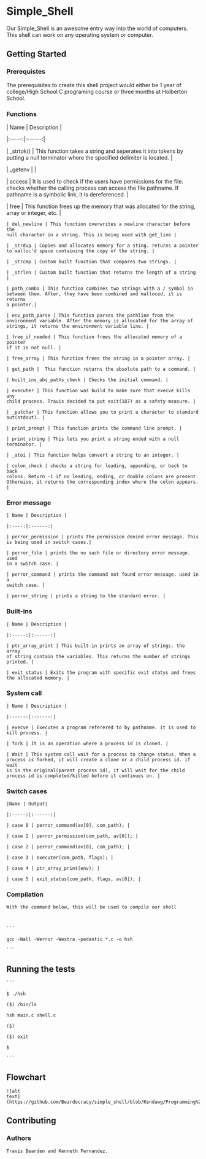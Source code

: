 # Simple_Shell



Our Simple_Shell is an awesome entry way into the world of computers. This shell
can work on any operating system or computer.



## Getting Started



### Prerequistes



The prerequisites to create this shell project would either be 1 year of
college/High School C programing course or three months at Holberton School.



### Functions



| Name | Description |

|:-----:|:------:|

| _strtok() | This function takes a string and seperates it into tokens by
putting a null terminator where the specified delimiter is located. |

| _getenv | |

| access | It is used to check if the users have permissions for the file.
checks whether the calling process can access the file pathname. If pathname is
a symbolic link, it is dereferenced. |

| free | This function frees up the memory that was allocated for the string,
	array or integer, etc. |

	| del_newline | This function overwrites a newline character before the
	null character in a string. This is being used with get_line |

	| _strdup | Copies and allocates memory for a sting. returns a pointer
	to malloc'd space containing the copy of the string. |

	| _strcmp | Custom built function that compares two strings. |

	| _strlen | Custom built function that returns the length of a string |

	| path_combo | This function combines two strings with a / symbol in
	between them. After, they have been combined and malloced, it is returns
	a pointer.|

	| env_path_parse | This function parses the pathline from the
	environment variable. After the memory is allocated for the array of
	strings, it returns the environment variable line. |

	| free_if_needed | This function frees the allocated memory of a pointer
	if it is not null. |

	| free_array | This function frees the string in a pointer array. |

	| get_path |  This function returns the absolute path to a command. |

	| built_ins_abs_paths_check | Checks the initial command. |

	| executer | This function was build to make sure that execve kills any
	child process. Travis decided to put exit(187) as a safety measure. |

	| _putchar | This function allows you to print a character to standard
	out(stdout). |

	| print_prompt | This function prints the command line prompt. |

	| print_string | This lets you print a string ended with a null
	terminator. |

	| _atoi | This function helps convert a string to an integer. |

	| colon_check | checks a string for leading, appending, or back to back
	colons. Return -1 if no leading, ending, or double colons are present.
	Otherwise, it returns the corresponding index where the colon appears. |





### Error message



	| Name | Description |

	|:----:|:------:|

	| perror_permission | prints the permission denied error message. This
	is being used in switch cases.|

	| perror_file | prints the no such file or directory error message. used
	in a switch case. |

	| perror_command | prints the command not found error message. used in a
	switch case. |

	| perror_string | prints a string to the standard error. |





### Built-ins



	| Name | Description |

	|:-----:|:------:|

	| ptr_array_print | This built-in prints an array of strings. the array
	of string contain the variables. This returns the number of strings
	printed. |

	| exit_status | Exits the program with specific exit statys and frees
	the allocated memory. |



### System call



	| Name | Description |

	|:-----:|:------:|

	| execve | Executes a program referered to by pathname. it is used to
	kill process. |

	| fork | It is an operation where a process id is cloned. |

	| Wait | This system call wait for a process to change status. When a
	process is forked, it will create a clone or a child process id. if wait
	is in the original(parent process id), it will wait for the child
	process id is completed/killed before it continues on. |



### Switch cases



	|Name | Output|

	|:-----:|:------:|

	| case 0 | perror_command(av[0], com_path); |

	| case 1 | perror_permission(com_path, av[0]); |

	| case 2 | perror_command(av[0], com_path); |

	| case 3 | executer(com_path, flags); |

	| case 4 | ptr_array_print(env); |

	| case 5 | exit_status(com_path, flags, av[0]); |



### Compilation



	With the command below, this will be used to compile our shell



	```

	gcc -Wall -Werror -Wextra -pedantic *.c -o hsh

	```



## Running the tests





	```

	$ ./hsh

	($) /bin/ls

	hsh main.c shell.c

	($)

	($) exit

	$

	```

## Flowchart



	![alt
	text](https://github.com/Beardocracy/simple_shell/blob/Kendawg/Programming%20Flowchart.png)



## Contributing



### Authors

	Travis Bearden and Kenneth Fernandez.
